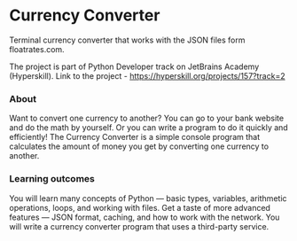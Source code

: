 # Currency Converter

Terminal currency converter that works with the JSON files form floatrates.com.

The project is part of Python Developer track on JetBrains Academy (Hyperskill).
Link to the project - https://hyperskill.org/projects/157?track=2

### About
Want to convert one currency to another? You can go to your bank website and do the math by yourself. Or you can write a program to do it quickly and efficiently! The Currency Converter is a simple console program that calculates the amount of money you get by converting one currency to another.

### Learning outcomes
You will learn many concepts of Python — basic types, variables, arithmetic operations, loops, and working with files. Get a taste of more advanced features — JSON format, caching, and how to work with the network. You will write a currency converter program that uses a third-party service.
